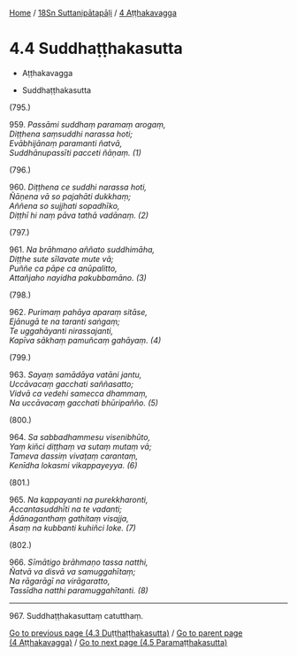 
[Home](/) / [18Sn Suttanipātapāḷi](../../18Sn.md) / [4 Aṭṭhakavagga](../4.md)

# 4.4 Suddhaṭṭhakasutta

* Aṭṭhakavagga

* Suddhaṭṭhakasutta

(795.)

959\. _Passāmi suddhaṃ paramaṃ arogaṃ,_  
_Diṭṭhena saṃsuddhi narassa hoti;_  
_Evābhijānaṃ paramanti ñatvā,_  
_Suddhānupassīti pacceti ñāṇaṃ. (1)_  


(796.)

960\. _Diṭṭhena ce suddhi narassa hoti,_  
_Ñāṇena vā so pajahāti dukkhaṃ;_  
_Aññena so sujjhati sopadhīko,_  
_Diṭṭhī hi naṃ pāva tathā vadānaṃ. (2)_  


(797.)

961\. _Na brāhmaṇo aññato suddhimāha,_  
_Diṭṭhe sute sīlavate mute vā;_  
_Puññe ca pāpe ca anūpalitto,_  
_Attañjaho nayidha pakubbamāno. (3)_  


(798.)

962\. _Purimaṃ pahāya aparaṃ sitāse,_  
_Ejānugā te na taranti saṅgaṃ;_  
_Te uggahāyanti nirassajanti,_  
_Kapīva sākhaṃ pamuñcaṃ gahāyaṃ. (4)_  


(799.)

963\. _Sayaṃ samādāya vatāni jantu,_  
_Uccāvacaṃ gacchati saññasatto;_  
_Vidvā ca vedehi samecca dhammaṃ,_  
_Na uccāvacaṃ gacchati bhūripañño. (5)_  


(800.)

964\. _Sa sabbadhammesu visenibhūto,_  
_Yaṃ kiñci diṭṭhaṃ va sutaṃ mutaṃ vā;_  
_Tameva dassiṃ vivaṭaṃ carantaṃ,_  
_Kenīdha lokasmi vikappayeyya. (6)_  


(801.)

965\. _Na kappayanti na purekkharonti,_  
_Accantasuddhīti na te vadanti;_  
_Ādānaganthaṃ gathitaṃ visajja,_  
_Āsaṃ na kubbanti kuhiñci loke. (7)_  


(802.)

966\. _Sīmātigo brāhmaṇo tassa natthi,_  
_Ñatvā va disvā va samuggahītaṃ;_  
_Na rāgarāgī na virāgaratto,_  
_Tassīdha natthi paramuggahītanti. (8)_  


---

967\. Suddhaṭṭhakasuttaṃ catutthaṃ.



[Go to previous page (4.3 Duṭṭhaṭṭhakasutta)](4.3.md) / [Go to parent page (4 Aṭṭhakavagga)](../4.md) / [Go to next page (4.5 Paramaṭṭhakasutta)](4.5.md)


